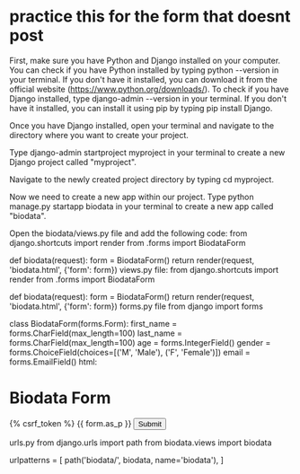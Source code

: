 # practice this for the form that doesnt post
First, make sure you have Python and Django installed on your computer. You can check if you have Python installed by typing python --version in your terminal. If you don't have it installed, you can download it from the official website (https://www.python.org/downloads/). To check if you have Django installed, type django-admin --version in your terminal. If you don't have it installed, you can install it using pip by typing pip install Django.

Once you have Django installed, open your terminal and navigate to the directory where you want to create your project.

Type django-admin startproject myproject in your terminal to create a new Django project called "myproject".

Navigate to the newly created project directory by typing cd myproject.

Now we need to create a new app within our project. Type python manage.py startapp biodata in your terminal to create a new app called "biodata".

Open the biodata/views.py file and add the following code:
from django.shortcuts import render
from .forms import BiodataForm

def biodata(request):
    form = BiodataForm()
    return render(request, 'biodata.html', {'form': form})
views.py file:
from django.shortcuts import render
from .forms import BiodataForm

def biodata(request):
    form = BiodataForm()
    return render(request, 'biodata.html', {'form': form})
forms.py file
from django import forms

class BiodataForm(forms.Form):
    first_name = forms.CharField(max_length=100)
    last_name = forms.CharField(max_length=100)
    age = forms.IntegerField()
    gender = forms.ChoiceField(choices=[('M', 'Male'), ('F', 'Female')])
    email = forms.EmailField()
    html:
    <!DOCTYPE html>
<html>
<head>
    <title>Biodata Form</title>
</head>
<body>
    <h1>Biodata Form</h1>
    <form method="post">
        {% csrf_token %}
        {{ form.as_p }}
        <button type="submit">Submit</button>
    </form>
</body>
</html>
urls.py
from django.urls import path
from biodata.views import biodata

urlpatterns = [
    path('biodata/', biodata, name='biodata'),
]

    

    
    

